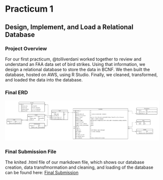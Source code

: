 # Practicum 1
## Design, Implement, and Load a Relational Database

### Project Overview
For our first practicum, @tolliverdani worked together to review and understand an FAA data set of bird strikes. Using that information, we design a relational database to store the data in BCNF. We then built the database, hosted on AWS, using R Studio. Finally, we cleaned, transformed, and loaded the data into the database.

### Final ERD
![ERD](./final_submission_files/ERD.png)

### Final Submission File
The knited .html file of our markdown file, which shows our database creation, data transfmormation and cleaning, and loading of the database can be found here: [Final Submission](./final_submission_files/practicum_1_submission.html)

